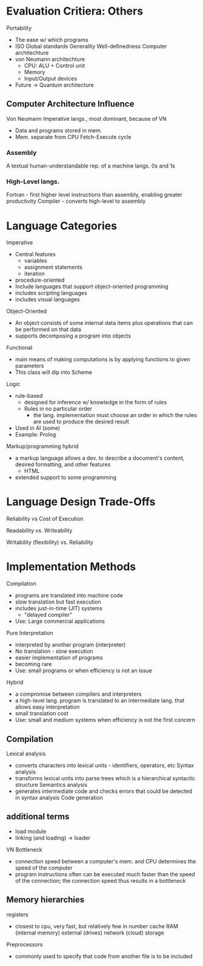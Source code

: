 # Evaluation Critiera: Others
Portability
- The ease w/ which programs
- ISO Global standards
Generality
Well-definedness
Computer architechture
- von Neumann architechture
	- CPU: ALU + Control unit
	- Memory
	- Input/Output devices
- Future -> Quantum architecture

## Computer Architecture Influence
Von Neumann
Imperative langs., most dominant, because of VN
- Data and programs stored in mem.
- Mem. separate from CPU
Fetch-Execute cycle

### Assembly
A textual human-understandable rep. of a machine langs. 0s and 1s

### High-Level langs.
Fortran - first
higher level instructions than assembly, enabling greater productivity
Compiler - converts high-level to assembly

# Language Categories
Imperative
- Central features
	- variables
	- assignment statements
	- iteration
- procedure-oriented
- Include languages that support object-oriented programming
- includes scripting languages
- includes visual languages

Object-Oriented
- An object consists of some internal data items plus operations that can be performed on that data
- supports decomposing a program into objects

Functional
- main means of making computations is by applying functions to given parameters
- This class will dip into Scheme

Logic
- rule-based
	- designed for inference w/ knowledge in the form of rules
	- Rules in no particular order
		- the lang. implementation must choose an order in which the rules are used to produce the desired result
- Used in AI (some)
- Example: Prolog

Markup/programming hybrid
- a markup language allows a dev. to describe a document's content, desired formatting, and other features
	- HTML
- extended support to some programming

# Language Design Trade-Offs
Reliability vs Cost of Execution

Readability vs. Writeability

Writability (flexibility) vs. Reliability

# Implementation Methods
Compilation
- programs are translated into machine code
- slow translation but fast execution
- includes just-in-time (JIT) systems
	- "delayed compiler"
- Use: Large commercial applications

Pure Interpretation
- interpreted by another program (interpreter)
- No translation - slow execution
- easier implementation of programs
- becoming rare
- Use: small programs or when efficiency is not an issue

Hybrid
- a compromise between compilers and interpreters
- a high-level lang. program is translated to an intermediate lang. that allows easy interpretation
- small translation cost
- Use: small and medium systems when efficiency is not the first concern

## Compilation
Lexical analysis
- converts characters into lexical units - identifiers, operators, etc
Syntax analysis
- transforms lexical units into parse trees which is a hierarchical syntactic structure
Semantics analysis
- generates intermediate code and checks errors that could be detected in syntax analysis
Code generation

## additional terms
- load module
- linking (and loading) -> loader

VN Bottleneck
- connection speed between a computer's mem. and CPU determines the speed of the computer
- program instructions often can be executed much faster than the speed of the connection; the connection speed thus results in a bottleneck

## Memory hierarchies
registers
- closest to cpu, very fast, but relatively few in number
cache
RAM (internal memory)
external (drives)
network (cloud) storage

Preprocessors
- commonly used to specify that code from another file is to be included







